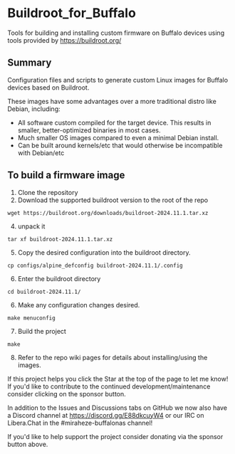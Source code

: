 # Buildroot_for_Buffalo

Tools for building and installing custom firmware on Buffalo devices using tools provided by https://buildroot.org/

## Summary
Configuration files and scripts to generate custom Linux images for Buffalo devices based on Buildroot. 

These images have some advantages over a more traditional distro like Debian, including:
* All software custom compiled for the target device. This results in smaller, better-optimized binaries in most cases.
* Much smaller OS images compared to even a minimal Debian install.
* Can be built around kernels/etc that would otherwise be incompatible with Debian/etc


## To build a firmware image
1. Clone the repository
2. Download the supported buildroot version to the root of the repo
   
`wget https://buildroot.org/downloads/buildroot-2024.11.1.tar.xz`

4. unpack it

`tar xf buildroot-2024.11.1.tar.xz`

5. Copy the desired configuration into the buildroot directory.

`cp configs/alpine_defconfig buildroot-2024.11.1/.config`

6. Enter the buildroot directory

`cd buildroot-2024.11.1/`

6. Make any configuration changes desired.

`make menuconfig`

7. Build the project

`make`

8. Refer to the repo wiki pages for details about installing/using the images.


If this project helps you click the Star at the top of the page to let me know! If you'd like to contribute to the continued development/maintenance consider clicking on the sponsor button.

In addition to the Issues and Discussions tabs on GitHub we now also have a Discord channel at https://discord.gg/E88dkcuyW4 or our IRC on Libera.Chat in the #miraheze-buffalonas channel!

If you'd like to help support the project consider donating via the sponsor button above. 
